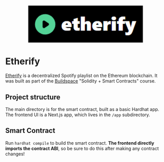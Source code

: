 <p align="center">
  <a href="https://etherify.vercel.app/" target="blank"><img src="etherifyLogo.png" width="360" alt="Etherify Logo" /></a>
</p>

# Etherify

[Etherify](https://etherify.vercel.app/) is a decentralized Spotify playlist on the Ethereum blockchain. It was built as part of the [Buildspace](https://buildspace.so/) "Solidity + Smart Contracts" course.

## Project structure

The main directory is for the smart contract, built as a basic Hardhat app. The frontend UI is a Next.js app, which lives in the `/app` subdirectory.

## Smart Contract

Run `hardhat compile` to build the smart contract. **The frontend directly imports the contract ABI**, so be sure to do this after making any contract changes!
